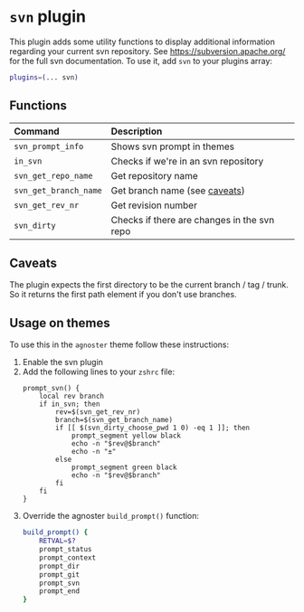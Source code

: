 # `svn` plugin
This plugin adds some utility functions to display additional information regarding your current
svn repository. See <https://subversion.apache.org/> for the full svn documentation.
To use it, add `svn` to your plugins array:
```zsh
plugins=(... svn)
```
## Functions
| Command               | Description                                 |
|:----------------------|:--------------------------------------------|
| `svn_prompt_info`     | Shows svn prompt in themes                  |
| `in_svn`              | Checks if we're in an svn repository        |
| `svn_get_repo_name`   | Get repository name                         |
| `svn_get_branch_name` | Get branch name (see [caveats](#caveats))   |
| `svn_get_rev_nr`      | Get revision number                         |
| `svn_dirty`           | Checks if there are changes in the svn repo |
## Caveats
The plugin expects the first directory to be the current branch / tag / trunk. So it returns
the first path element if you don't use branches.
## Usage on themes
To use this in the `agnoster` theme follow these instructions:
1. Enable the svn plugin
2. Add the following lines to your `zshrc` file:
    ```shell
    prompt_svn() {
        local rev branch
        if in_svn; then
            rev=$(svn_get_rev_nr)
            branch=$(svn_get_branch_name)
            if [[ $(svn_dirty_choose_pwd 1 0) -eq 1 ]]; then
                prompt_segment yellow black
                echo -n "$rev@$branch"
                echo -n "±"
            else
                prompt_segment green black
                echo -n "$rev@$branch"
            fi
        fi
    }
    ```
3. Override the agnoster `build_prompt()` function:
    ```zsh
    build_prompt() {
        RETVAL=$?
        prompt_status
        prompt_context
        prompt_dir
        prompt_git
        prompt_svn
        prompt_end
    }
    ```
